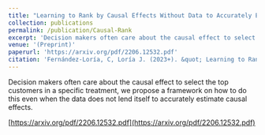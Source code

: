 ```yaml
---
title: "Learning to Rank by Causal Effects Without Data to Accurately Estimate Causal Effects"
collection: publications
permalink: /publication/Causal-Rank
excerpt: 'Decision makers often care about the causal effect to select the top customers in a specific treatment, we propose a framework on how to do this even when the data does not lend itself to accurately estimate causal effects.'
venue: '(Preprint)'
paperurl: 'https://arxiv.org/pdf/2206.12532.pdf'
citation: 'Fernández-Loría, C, Loría J. (2023+). &quot; Learning to Rank by Causal Effects Without Data to Accurately Estimate Causal Effects .&quot; <i>submitted</i>.' 
---
```

Decision makers often care about the causal effect to select the top customers in a specific treatment, we propose a framework on how to do this even when the data does not lend itself to accurately estimate causal effects.

[https://arxiv.org/pdf/2206.12532.pdf](https://arxiv.org/pdf/2206.12532.pdf)
